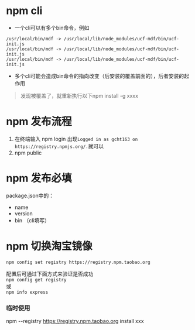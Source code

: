 
# npm cli
- 一个cli可以有多个bin命令，例如
```
/usr/local/bin/mdf -> /usr/local/lib/node_modules/ucf-mdf/bin/ucf-init.js
/usr/local/bin/mdf -> /usr/local/lib/node_modules/ucf-mdf/bin/ucf-init.js
/usr/local/bin/mdf -> /usr/local/lib/node_modules/ucf-mdf/bin/ucf-init.js
```
- 多个cli可能会造成bin命令的指向改变（后安装的覆盖前面的），后者安装的起作用
> 发现被覆盖了，就重新执行以下npm install -g xxxx

# npm 发布流程
1. 在终端输入 npm login
出现```Logged in as gcht163 on https://registry.npmjs.org/.```就可以
2. npm public

# npm 发布必填
package.json中的：    
- name
- version
- bin （cli填写）

# npm 切换淘宝镜像
```npm config set registry https://registry.npm.taobao.org```     

配置后可通过下面方式来验证是否成功      
```npm config get registry```    
或     
```npm info express```

### 临时使用
npm --registry https://registry.npm.taobao.org install xxx

